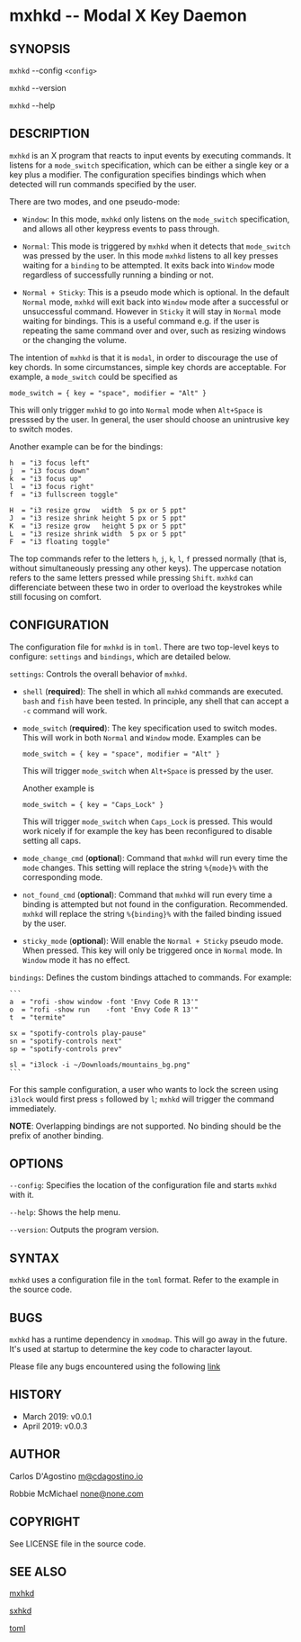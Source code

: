 # mxhkd -- Modal X Key Daemon

## SYNOPSIS

`mxhkd` --config `<config>`

`mxhkd` --version

`mxhkd` --help

## DESCRIPTION

`mxhkd` is an X program that reacts to input events by executing commands.
It listens for a `mode_switch` specification, which can be either a single
key or a key plus a modifier. The configuration specifies bindings which
when detected will run commands specified by the user.

There are two modes, and one pseudo-mode:

- `Window`: In this mode, `mxhkd` only listens on the `mode_switch`
  specification, and allows all other keypress events to pass through.

- `Normal`: This mode is triggered by `mxhkd` when it detects that
  `mode_switch` was pressed by the user. In this mode `mxhkd` listens to
  all key presses waiting for a `binding` to be attempted. It exits back
  into `Window` mode regardless of successfully running a binding or not.

- `Normal + Sticky`: This is a pseudo mode which is optional. In the default
  `Normal` mode, `mxhkd` will exit back into `Window` mode after a successful
  or unsuccessful command. However in `Sticky` it will stay in `Normal` mode
  waiting for bindings. This is a useful command e.g. if the user is
  repeating the same command over and over, such as resizing windows or
  the changing the volume.

The intention of `mxhkd` is that it is `modal`, in order to discourage the
use of key chords. In some circumstances, simple key chords are acceptable.
For example, a `mode_switch` could be specified as

```
mode_switch = { key = "space", modifier = "Alt" }
```

This will only trigger `mxhkd` to go into `Normal` mode when `Alt+Space`
is presssed by the user. In general, the user should choose an unintrusive
key to switch modes.

Another example can be for the bindings:

```
h  = "i3 focus left"
j  = "i3 focus down"
k  = "i3 focus up"
l  = "i3 focus right"
f  = "i3 fullscreen toggle"

H  = "i3 resize grow   width  5 px or 5 ppt"
J  = "i3 resize shrink height 5 px or 5 ppt"
K  = "i3 resize grow   height 5 px or 5 ppt"
L  = "i3 resize shrink width  5 px or 5 ppt"
F  = "i3 floating toggle"
```

The top commands refer to the letters `h`, `j`, `k`, `l`, `f` pressed
normally (that is, without simultaneously pressing any other keys).
The uppercase notation refers to the same letters pressed while
pressing `Shift`. `mxhkd` can differenciate between these two in order
to overload the keystrokes while still focusing on comfort.

## CONFIGURATION

The configuration file for `mxhkd` is in `toml`. There are two top-level
keys to configure: `settings` and `bindings`, which are detailed below.

`settings`: Controls the overall behavior of `mxhkd`.

  * `shell` (**required**): The shell in which all `mxhkd` commands
    are executed. `bash` and `fish` have been tested. In principle, any
    shell that can accept a `-c` command will work.

  * `mode_switch` (**required**): The key specification used to switch
    modes. This will work in both `Normal` and `Window` mode. Examples can be

    ```
    mode_switch = { key = "space", modifier = "Alt" }
    ```

    This will trigger `mode_switch` when `Alt+Space` is pressed by the user.

    Another example is

    ```
    mode_switch = { key = "Caps_Lock" }
    ```

    This will trigger `mode_switch` when `Caps_Lock` is pressed. This would
    work nicely if for example the key has been reconfigured to disable
    setting all caps.

  * `mode_change_cmd` (**optional**): Command that `mxhkd` will run every time
    the `mode` changes. This setting will replace the string `%{mode}%` with
    the corresponding mode.

  * `not_found_cmd` (**optional**): Command that `mxhkd` will run every time
    a binding is attempted but not found in the configuration. Recommended.
    `mxhkd` will replace the string `%{binding}%` with the failed binding
    issued by the user.

  * `sticky_mode` (**optional**): Will enable the `Normal + Sticky` pseudo
    mode. When pressed. This key will only be triggered once in `Normal`
    mode. In `Window` mode it has no effect.

`bindings`: Defines the custom bindings attached to commands. For example:

    ```
    a  = "rofi -show window -font 'Envy Code R 13'"
    o  = "rofi -show run    -font 'Envy Code R 13'"
    t  = "termite"

    sx = "spotify-controls play-pause"
    sn = "spotify-controls next"
    sp = "spotify-controls prev"

    sl = "i3lock -i ~/Downloads/mountains_bg.png"
    ```

For this sample configuration, a user who wants to lock the screen using
`i3lock` would first press `s` followed by `l`; `mxhkd` will trigger
the command immediately.

**NOTE**: Overlapping bindings are not supported. No binding should be
the prefix of another binding.

## OPTIONS

`--config`: Specifies the location of the configuration file and starts
`mxhkd` with it.


`--help`: Shows the help menu.


`--version`: Outputs the program version.

## SYNTAX

`mxhkd` uses a configuration file in the `toml` format. Refer
to the example in the source code.

## BUGS

`mxhkd` has a runtime dependency in `xmodmap`. This will go away in
the future. It's used at startup to determine the key code to
character layout.

Please file any bugs encountered using the following
[link](https://github.com/carlosdagos/mxhkd/issues)

## HISTORY

* March 2019: v0.0.1
* April 2019: v0.0.3

## AUTHOR

Carlos D'Agostino <m@cdagostino.io>

Robbie McMichael <none@none.com>

## COPYRIGHT

See LICENSE file in the source code.

## SEE ALSO

[mxhkd](https://github.com/carlosdagos/mxhkd)

[sxhkd](https://github.com/baskerville/sxhkd)

[toml](https://github.com/toml-lang/toml)
